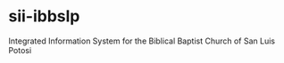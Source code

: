 sii-ibbslp
==========

Integrated Information System for the Biblical Baptist Church of San Luis Potosi

